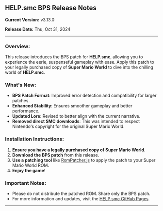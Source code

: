## HELP.smc BPS Release Notes

**Current Version:** v3.13.0

**Release Date:** Thu, Oct 31, 2024

---

### Overview:
This release introduces the BPS patch for **HELP.smc**, allowing you to experience the eerie, suspenseful gameplay with ease. Apply this patch to your legally purchased copy of **Super Mario World** to dive into the chilling world of **HELP.smc**.

### What's New:
- **BPS Patch Format**: Improved error detection and compatibility for larger patches.
- **Enhanced Stability**: Ensures smoother gameplay and better performance.
- **Updated Lore**: Revised to better align with the current narrative.
- **Removed direct SMC downloads**: This was intended to respect Nintendo's copyright for the original Super Mario World.

### Installation Instructions:
1. **Ensure you have a legally purchased copy of Super Mario World.**
2. **Download the BPS patch** from this release.
3. **Use a patching tool** like [RomPatcher.js](https://www.marcrobledo.com/RomPatcher.js/) to apply the patch to your Super Mario World ROM.
4. **Enjoy the game**!

### Important Notes:
- Please do not distribute the patched ROM. Share only the BPS patch.
- For more information and updates, visit the [HELP.smc GitHub Pages](https://eledlow-studios.github.io/help.smc/).

---

